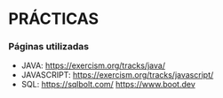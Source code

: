 # PRÁCTICAS

### Páginas utilizadas
- JAVA: https://exercism.org/tracks/java/
- JAVASCRIPT: https://exercism.org/tracks/javascript/
- SQL: https://sqlbolt.com/
       https://www.boot.dev